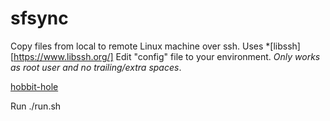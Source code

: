 # sfsync
Copy files from local to remote Linux machine over ssh. Uses *[libssh][https://www.libssh.org/]
Edit "config" file to your environment. *Only works as root user and no trailing/extra spaces*.

<a href="https://en.wikipedia.org/wiki/Hobbit#Lifestyle" title="Hobbit lifestyles">hobbit-hole</a>


Run
./run.sh
